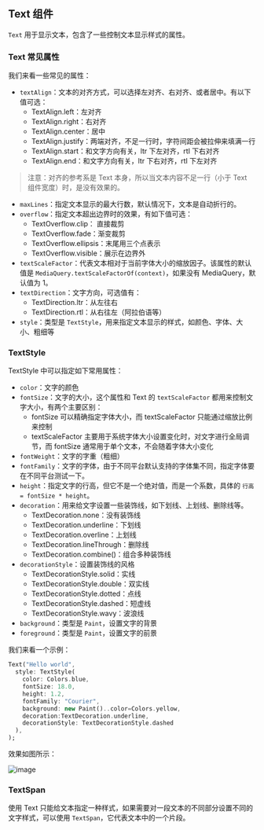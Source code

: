 ## Text 组件

`Text` 用于显示文本，包含了一些控制文本显示样式的属性。

### Text 常见属性

我们来看一些常见的属性：

- `textAlign`：文本的对齐方式，可以选择左对齐、右对齐、或者居中。有以下值可选：
   - TextAlign.left：左对齐
  - TextAlign.right：右对齐
  - TextAlign.center：居中
  - TextAlign.justify：两端对齐，不足一行时，字符间距会被拉伸来填满一行
  - TextAlign.start：和文字方向有关，ltr 下左对齐，rtl 下右对齐
  - TextAlign.end：和文字方向有关，ltr 下右对齐，rtl 下左对齐

> 注意：对齐的参考系是 Text 本身，所以当文本内容不足一行（小于 Text 组件宽度）时，是没有效果的。

- `maxLines`：指定文本显示的最大行数，默认情况下，文本是自动折行的。
- `overflow`：指定文本超出边界时的效果，有如下值可选：
  - TextOverflow.clip： 直接裁剪
  - TextOverflow.fade：渐变裁剪
  - TextOverflow.ellipsis：末尾用三个点表示
  - TextOverflow.visible：展示在边界外
- `textScaleFactor`：代表文本相对于当前字体大小的缩放因子。该属性的默认值是 `MediaQuery.textScaleFactorOf(context)`，如果没有 MediaQuery，默认值为 1。
- `textDirection`：文字方向，可选值有：
  - TextDirection.ltr：从左往右
  - TextDirection.rtl：从右往左（阿拉伯语等）
- `style`：类型是 `TextStyle`，用来指定文本显示的样式，如颜色、字体、大小、粗细等

### TextStyle

TextStyle 中可以指定如下常用属性：

- `color`：文字的颜色
- `fontSize`：文字的大小，这个属性和 Text 的 `textScaleFactor` 都用来控制文字大小，有两个主要区别：
  - fontSize 可以精确指定字体大小，而 textScaleFactor 只能通过缩放比例来控制
  - textScaleFactor 主要用于系统字体大小设置变化时，对文字进行全局调节，而 fontSize 通常用于单个文本，不会随着字体大小变化
- `fontWeight`：文字的字重（粗细）
- `fontFamily`：文字的字体，由于不同平台默认支持的字体集不同，指定字体要在不同平台测试一下。
- `height`：指定文字的行高，但它不是一个绝对值，而是一个系数，具体的 `行高 = fontSize * height`。
- `decoration`：用来给文字设置一些装饰线，如下划线、上划线、删除线等。
  - TextDecoration.none：没有装饰线
  - TextDecoration.underline：下划线
  - TextDecoration.overline：上划线
  - TextDecoration.lineThrough：删除线
  - TextDecoration.combine()：组合多种装饰线
- `decorationStyle`：设置装饰线的风格
  - TextDecorationStyle.solid：实线
  - TextDecorationStyle.double：双实线
  - TextDecorationStyle.dotted：点线
  - TextDecorationStyle.dashed：短虚线
  - TextDecorationStyle.wavy：波浪线
- `background`：类型是 `Paint`，设置文字的背景
- `foreground`：类型是 `Paint`，设置文字的前景

我们来看一个示例：

```dart
Text("Hello world",
  style: TextStyle(
    color: Colors.blue,
    fontSize: 18.0,
    height: 1.2,  
    fontFamily: "Courier",
    background: new Paint()..color=Colors.yellow,
    decoration:TextDecoration.underline,
    decorationStyle: TextDecorationStyle.dashed
  ),
);
```

效果如图所示：

![image](https://gitee.com/owenlee233/image_store/raw/master/202109242211905.png)

### TextSpan

使用 Text 只能给文本指定一种样式，如果需要对一段文本的不同部分设置不同的文字样式，可以使用 `TextSpan`，它代表文本中的一个片段。

